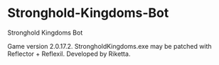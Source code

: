 Stronghold-Kingdoms-Bot
=======================

Stronghold Kingdoms Bot

Game version 2.0.17.2. StrongholdKingdoms.exe may be patched with Reflector + Reflexil.
Developed by Riketta.